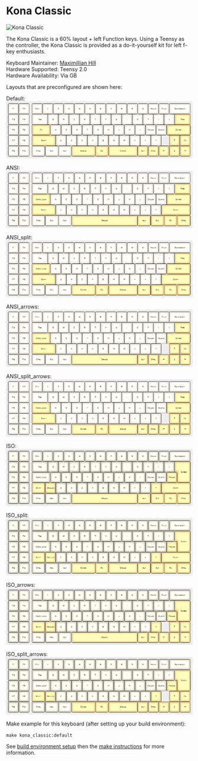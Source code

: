 Kona Classic
===

![Kona Classic](http://i.imgur.com/7twIpuB.jpg)


The Kona Classic is a 60% layout + left Function keys. Using a Teensy as the controller, the Kona Classic is provided as a do-it-yourself kit for left f-key enthusiasts.

Keyboard Maintainer: [Maximillian Hill](https://github.com/DangerousParts)  
Hardware Supported: Teensy 2.0  
Hardware Availability: Via GB

Layouts that are preconfigured are shown here:

Default:
![Default](https://github.com/DangerousParts/KonaClassic/blob/master/QMKFirmware/layout_images/default.png)  

ANSI:
![ANSI](https://github.com/DangerousParts/KonaClassic/blob/master/QMKFirmware/layout_images/ansi.png)  

ANSI_split:
![ANSI w/ Split Space](https://github.com/DangerousParts/KonaClassic/blob/master/QMKFirmware/layout_images/ansi_split.png)  

ANSI_arrows:
![ANSI w/ Arrows](https://github.com/DangerousParts/KonaClassic/blob/master/QMKFirmware/layout_images/ansi_arrows.png)  

ANSI_split_arrows:
![ANSI w/ Split Space & Arrows](https://github.com/DangerousParts/KonaClassic/blob/master/QMKFirmware/layout_images/ansi_split_arrows.png)  

ISO:
![ISO](https://github.com/DangerousParts/KonaClassic/blob/master/QMKFirmware/layout_images/iso.png)  

ISO_split:
![ISO w/ Split Space](https://github.com/DangerousParts/KonaClassic/blob/master/QMKFirmware/layout_images/iso_split.png)  

ISO_arrows:
![ISO w/ Arrows](https://github.com/DangerousParts/KonaClassic/blob/master/QMKFirmware/layout_images/iso_arrows.png)  

ISO_split_arrows:
![ISO w/ Split Space & Arrows](https://github.com/DangerousParts/KonaClassic/blob/master/QMKFirmware/layout_images/iso_split_arrows.png)  


Make example for this keyboard (after setting up your build environment):

    make kona_classic:default

See [build environment setup](https://docs.qmk.fm/#/getting_started_build_tools) then the [make instructions](https://docs.qmk.fm/#/getting_started_make_guide) for more information.
